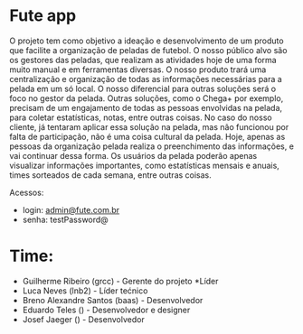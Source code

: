 # Fute app

O projeto tem como objetivo a ideação e desenvolvimento de um produto que facilite a organização de peladas de futebol. O nosso público alvo são os gestores das peladas, que realizam as atividades hoje de uma forma muito manual e em ferramentas diversas. 
O nosso produto trará uma centralização e organização de todas as informações necessárias para a pelada em um só local. O nosso diferencial para outras soluções será o foco no gestor da pelada. Outras soluções, como o Chega+ por exemplo, precisam de um engajamento de todas as pessoas envolvidas na pelada, para coletar estatísticas, notas, entre outras coisas. No caso do nosso cliente, já tentaram aplicar essa solução na pelada, mas não funcionou por falta de participação, não é uma coisa cultural da pelada. Hoje, apenas as pessoas da organização pelada realiza o preenchimento das informações, e vai continuar dessa forma. 
Os usuários da pelada poderão apenas visualizar informações importantes, como estatísticas mensais e anuais, times sorteados de cada semana, entre outras coisas.

Acessos:
  - login: admin@fute.com.br
  - senha: testPassword@

# Time:
  - Guilherme Ribeiro (grcc) - Gerente do projeto *Líder
  - Luca Neves (lnb2) - Líder tećnico
  - Breno Alexandre Santos (baas) - Desenvolvedor
  - Eduardo Teles () - Desenvolvedor e designer
  - Josef Jaeger () - Desenvolvedor
